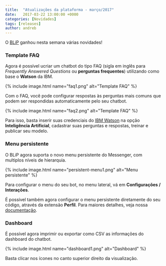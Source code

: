 ```yaml
---
title:  "Atualizações da plataforma - março/2017"
date:   2017-03-22 13:00:00 +0000
categories: [Novidades]
tags: [releases]
author: andreb
---
```


O [BLiP](https://blip.ai) ganhou nesta semana várias novidades!

<!--preview-->

### Template FAQ
Agora é possível ucriar um chatbot do tipo FAQ (sigla em inglês para *Frequently Answered Questions* ou **perguntas frequentes**) utilizando como base o **Watson** da IBM.

{% include image.html name="faq1.png" alt="Template FAQ" %}

Com o FAQ, você pode configurar respostas às perguntas mais comuns que podem ser respondidas automaticamente pelo seu chatbot.

{% include image.html name="faq2.png" alt="Template FAQ" %}

Para isso, basta inserir suas credenciais do [IBM Watson](https://www.ibm.com/watson/) na opção **Inteligência Artificial**, cadastrar suas perguntas e respostas, treinar e publicar seu modelo.

### Menu persistente
O BLiP agora suporta o novo menu persistente do Messenger, com multiplos níveis de hierarquia.

{% include image.html name="persistent-menu1.png" alt="Menu persistente" %}

Para configurar o menu do seu bot, no menu lateral, vá em **Configurações / Interações**. 

É possível também agora configurar o menu persistente diretamente do seu código, através da extensão **Perfil**. Para maiores detalhes, veja nossa [documentação](https://portal.blip.ai/#/docs/extensions/profile).

### Dashboard
É possível agora imprimir ou exportar como CSV as informações do dashboard do chatbot.

{% include image.html name="dashboard1.png" alt="Dashboard" %}

Basta clicar nos ícones no canto superior direito da visualização.


